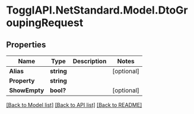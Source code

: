 # TogglAPI.NetStandard.Model.DtoGroupingRequest
## Properties

Name | Type | Description | Notes
------------ | ------------- | ------------- | -------------
**Alias** | **string** |  | [optional] 
**Property** | **string** |  | 
**ShowEmpty** | **bool?** |  | [optional] 

[[Back to Model list]](../README.md#documentation-for-models) [[Back to API list]](../README.md#documentation-for-api-endpoints) [[Back to README]](../README.md)

